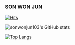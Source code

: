 ### SON WON JUN

[![Hits](https://hits.seeyoufarm.com/api/count/incr/badge.svg?url=https%3A%2F%2Fgithub.com%2Fhaesoo9410&count_bg=%23EB8B10&title_bg=%23684327&icon=&icon_color=%23E7E7E7&title=VISIT&edge_flat=false)](https://github.com/haesoo9410)

![sonwonjun103's GitHub stats](https://github-readme-stats.vercel.app/api?username=sonwonjun103&show_icons=true&theme=radical)

[![Top Langs](https://github-readme-stats.vercel.app/api/top-langs/sonwonjun103=anuraghazra)](https://github.com/anuraghazra/github-readme-stats)

